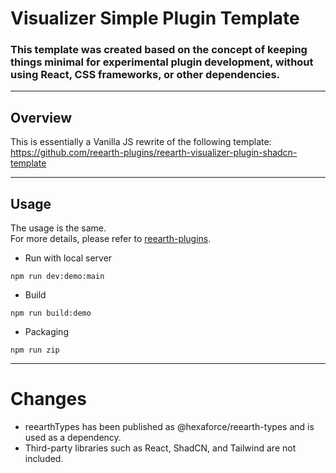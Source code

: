# Visualizer Simple Plugin Template

### This template was created based on the concept of keeping things minimal for experimental plugin development, without using React, CSS frameworks, or other dependencies.

---

## Overview

This is essentially a Vanilla JS rewrite of the following template:  
https://github.com/reearth-plugins/reearth-visualizer-plugin-shadcn-template

---

## Usage
The usage is the same.  
For more details, please refer to [reearth-plugins](https://github.com/reearth-plugins).

* Run with local server

```shell
npm run dev:demo:main
```
* Build
```shell
npm run build:demo
```
* Packaging
```shell
npm run zip
```

---

# Changes
* reearthTypes has been published as @hexaforce/reearth-types and is used as a dependency.
* Third-party libraries such as React, ShadCN, and Tailwind are not included.
